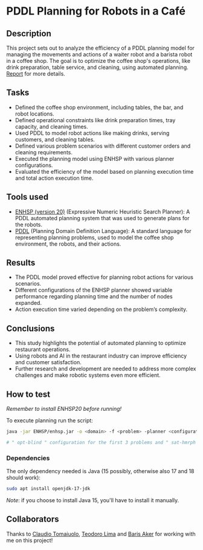 # PDDL Planning for Robots in a Café

## Description
This project sets out to analyze the efficiency of a PDDL planning model for managing the movements and actions of a waiter robot and a barista robot in a coffee shop. The goal is to optimize the coffee shop's operations, like drink preparation, table service, and cleaning, using automated planning. [Report](https://github.com/NichAttGH/PDDL_Planning_for_Robots_in_a_Cafe/blob/main/Report.pdf) for more details.

## Tasks
- Defined the coffee shop environment, including tables, the bar, and robot locations.
- Defined operational constraints like drink preparation times, tray capacity, and cleaning times.
- Used PDDL to model robot actions like making drinks, serving customers, and cleaning tables.
- Defined various problem scenarios with different customer orders and cleaning requirements.
- Executed the planning model using ENHSP with various planner configurations.
- Evaluated the efficiency of the model based on planning execution time and total action execution time.

## Tools used
- [ENHSP (version 20)](https://sites.google.com/view/enhsp/)  (Expressive Numeric Heuristic Search Planner): A PDDL automated planning system that was used to generate plans for the robots.
- [PDDL](https://planning.wiki/guide/whatis/pddl) (Planning Domain Definition Language): A standard language for representing planning problems, used to model the coffee shop environment, the robots, and their actions.

## Results
- The PDDL model proved effective for planning robot actions for various scenarios.
- Different configurations of the ENHSP planner showed variable performance regarding planning time and the number of nodes expanded.
- Action execution time varied depending on the problem’s complexity.

## Conclusions
- This study highlights the potential of automated planning to optimize restaurant operations.
- Using robots and AI in the restaurant industry can improve efficiency and customer satisfaction.
- Further research and development are needed to address more complex challenges and make robotic systems even more efficient.

## How to test

*Remember to install ENHSP20 before running!*

To execute planning run the script:
```bash
java -jar ENHSP/enhsp.jar -o <domain> -f <problem> -planner <configuration>

# " opt-blind " configuration for the first 3 problems and " sat-hmrph " for the last problem
```

### Dependencies

The only dependency needed is Java (15 possibly, otherwise also 17 and 18 should work):
```bash
sudo apt install openjdk-17-jdk
```

*Note*: if you choose to install Java 15, you'll have to install it manually.

## Collaborators
Thanks to [Claudio Tomaiuolo](https://github.com/ClousTom), [Teodoro Lima](https://github.com/teolima99) and [Baris Aker](https://github.com/barisakerr) for working with me on this project!

